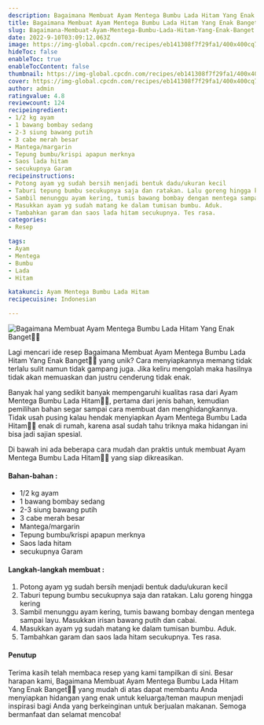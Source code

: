 ```yaml
---
description: Bagaimana Membuat Ayam Mentega Bumbu Lada Hitam Yang Enak Banget"
title: Bagaimana Membuat Ayam Mentega Bumbu Lada Hitam Yang Enak Banget
slug: Bagaimana-Membuat-Ayam-Mentega-Bumbu-Lada-Hitam-Yang-Enak-Banget
date: 2022-9-10T03:09:12.063Z
image: https://img-global.cpcdn.com/recipes/eb141308f7f29fa1/400x400cq70/photo.jpg
hideToc: false
enableToc: true
enableTocContent: false
thumbnail: https://img-global.cpcdn.com/recipes/eb141308f7f29fa1/400x400cq70/photo.jpg
cover: https://img-global.cpcdn.com/recipes/eb141308f7f29fa1/400x400cq70/photo.jpg
author: admin
ratingvalue: 4.8
reviewcount: 124
recipeingredient:
- 1/2 kg ayam
- 1 bawang bombay sedang
- 2-3 siung bawang putih
- 3 cabe merah besar
- Mantega/margarin
- Tepung bumbu/krispi apapun merknya
- Saos lada hitam
- secukupnya Garam
recipeinstructions:
- Potong ayam yg sudah bersih menjadi bentuk dadu/ukuran kecil
- Taburi tepung bumbu secukupnya saja dan ratakan. Lalu goreng hingga kering
- Sambil menunggu ayam kering, tumis bawang bombay dengan mentega sampai layu. Masukkan irisan bawang putih dan cabai.
- Masukkan ayam yg sudah matang ke dalam tumisan bumbu. Aduk.
- Tambahkan garam dan saos lada hitam secukupnya. Tes rasa.
categories:
- Resep

tags:
- Ayam
- Mentega
- Bumbu
- Lada
- Hitam

katakunci: Ayam Mentega Bumbu Lada Hitam
recipecuisine: Indonesian

---
```


![Bagaimana Membuat Ayam Mentega Bumbu Lada Hitam Yang Enak Banget👩‍🍳](https://img-global.cpcdn.com/recipes/eb141308f7f29fa1/400x400cq70/photo.jpg)

Lagi mencari ide resep Bagaimana Membuat Ayam Mentega Bumbu Lada Hitam Yang Enak Banget👩‍🍳 yang unik? Cara menyiapkannya memang tidak terlalu sulit namun tidak gampang juga. Jika keliru mengolah maka hasilnya tidak akan memuaskan dan justru cenderung tidak enak.

Banyak hal yang sedikit banyak mempengaruhi kualitas rasa dari Ayam Mentega Bumbu Lada Hitam👩‍🍳, pertama dari jenis bahan, kemudian pemilihan bahan segar sampai cara membuat dan menghidangkannya. Tidak usah pusing kalau hendak menyiapkan Ayam Mentega Bumbu Lada Hitam👩‍🍳 enak di rumah, karena asal sudah tahu triknya maka hidangan ini bisa jadi sajian spesial.

Di bawah ini ada beberapa cara mudah dan praktis untuk membuat Ayam Mentega Bumbu Lada Hitam👩‍🍳 yang siap dikreasikan.

<!--inarticleads1-->

#### Bahan-bahan :

- 1/2 kg ayam
- 1 bawang bombay sedang
- 2-3 siung bawang putih
- 3 cabe merah besar
- Mantega/margarin
- Tepung bumbu/krispi apapun merknya
- Saos lada hitam
- secukupnya Garam

<!--inarticleads2-->

#### Langkah-langkah membuat :

1. Potong ayam yg sudah bersih menjadi bentuk dadu/ukuran kecil
1. Taburi tepung bumbu secukupnya saja dan ratakan. Lalu goreng hingga kering
1. Sambil menunggu ayam kering, tumis bawang bombay dengan mentega sampai layu. Masukkan irisan bawang putih dan cabai.
1. Masukkan ayam yg sudah matang ke dalam tumisan bumbu. Aduk.
1. Tambahkan garam dan saos lada hitam secukupnya. Tes rasa.

#### Penutup

Terima kasih telah membaca resep yang kami tampilkan di sini. Besar harapan kami, Bagaimana Membuat Ayam Mentega Bumbu Lada Hitam Yang Enak Banget👩‍🍳 yang mudah di atas dapat membantu Anda menyiapkan hidangan yang enak untuk keluarga/teman maupun menjadi inspirasi bagi Anda yang berkeinginan untuk berjualan makanan. Semoga bermanfaat dan selamat mencoba!